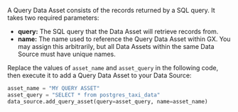 A Query Data Asset consists of the records returned by a SQL query.  It takes two required parameters:
- **query:** The SQL query that the Data Asset will retrieve records from.
- **name:** The name used to reference the Query Data Asset within GX.  You may assign this arbitrarily, but all Data Assets within the same Data Source must have unique names.

Replace the values of `asset_name` and `asset_query` in the following code, then execute it to add a Query Data Asset to your Data Source:

```python title="Python"
asset_name = "MY QUERY ASSET"
asset_query = "SELECT * from postgres_taxi_data"
data_source.add_query_asset(query=asset_query, name=asset_name)
```